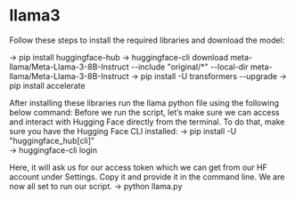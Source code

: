 # llama3

Follow these steps to install the required libraries and download the model:

-> pip install huggingface-hub
-> huggingface-cli download meta-llama/Meta-Llama-3-8B-Instruct --include "original/*" --local-dir meta-llama/Meta-Llama-3-8B-Instruct
-> pip install -U transformers --upgrade
-> pip install accelerate

After installing these libraries run the llama python file using the following below command:
Before we run the script, let’s make sure we can access and interact with Hugging Face directly from the terminal. To do that, make sure you have the Hugging Face CLI installed:
-> pip install -U "huggingface_hub[cli]"   
-> huggingface-cli login

Here, it will ask us for our access token which we can get from our HF account under Settings. Copy it and provide it in the command line. We are now all set to run our script.
-> python llama.py
